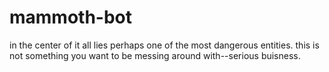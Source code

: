 # mammoth-bot
in the center of it all lies perhaps one of the most dangerous entities.
this is not something you want to be messing around with--serious buisness.
